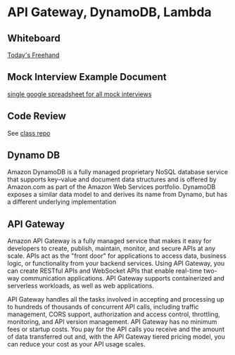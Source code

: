 # API Gateway, DynamoDB, Lambda

## Whiteboard

[Today's Freehand](https://projects.invisionapp.com/freehand/document/sES5mzv7A)

## Mock Interview Example Document

[single google spreadsheet for all mock interviews](https://docs.google.com/spreadsheets/d/1EFLads8xqL943eU-_FIvFZEVhswyfUKCPzmicUHCSFg/edit?usp=sharing)

## Code Review

See [class repo](./live-demo/code-review/addImagesLambda.js)

## Dynamo DB

Amazon DynamoDB is a fully managed proprietary NoSQL database service that supports key–value and document data structures and is offered by Amazon.com as part of the Amazon Web Services portfolio. DynamoDB exposes a similar data model to and derives its name from Dynamo, but has a different underlying implementation

## API Gateway

Amazon API Gateway is a fully managed service that makes it easy for developers to create, publish, maintain, monitor, and secure APIs at any scale. APIs act as the "front door" for applications to access data, business logic, or functionality from your backend services. Using API Gateway, you can create RESTful APIs and WebSocket APIs that enable real-time two-way communication applications. API Gateway supports containerized and serverless workloads, as well as web applications.

API Gateway handles all the tasks involved in accepting and processing up to hundreds of thousands of concurrent API calls, including traffic management, CORS support, authorization and access control, throttling, monitoring, and API version management. API Gateway has no minimum fees or startup costs. You pay for the API calls you receive and the amount of data transferred out and, with the API Gateway tiered pricing model, you can reduce your cost as your API usage scales.
